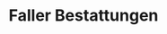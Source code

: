 ---
title: "Faller Bestattungen"
url: /neuburg-an-der-donau/faller-bestattungen/
shop: Bestattungen
---